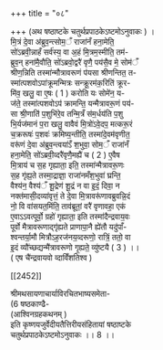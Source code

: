 +++
title = "०८"

+++
(अथ षष्ठाष्टके चतुर्थप्रपाठकेऽष्टमोऽनुवाकः ) ।  
मि॒त्रं दे॒वा अ॑ब्रुव॒न्त्सोम॒ँ राजा॑नँ हना॒मेति॒  
सो॑ऽब्रवी॒न्नाहँ सर्व॑स्य॒ वा अ॒हं मि॒त्रम॒स्मीति॒ तम॑-  
ब्रुव॒न् हना॑मै॒वौति॒ सो॑ऽब्रवो॒द्वरै॑ वृणै॒ पय॑सै॒व मे॒ सोम॑ँ  
श्रीण॒न्निति तस्मा॑न्मौत्रावरूणं प॑यसा श्रीणन्तित॒ त-  
स्मा॑त्पशवोऽपा॑क्रूमन्मित्रः सन्क्रू॒रम॑क॒रिति॑ क्रूर-  
मि॑व॒ खलु॒ वा ए॒षः ( 1 ) करोति यः सोमे॑न॒ य-  
ज॑ते॒ तस्मा॑त्पशवोऽप॑ क्रामन्ति॒ यन्मैत्रावरू॒णं पय॑-  
सा श्री॒णाति॑ प॒शुभि॑रे॒व तन्मि॒त्रँ स॑म॒र्धय॑ति प॒शु  
भि॒र्यज॑मानं प॒रा खलु॒ वावैवं मि॒त्रो॑ऽवे॒दप॒ मत्करू॒रं  
च॒क्ररूषः॑ प॒शवः॑ क्रमिष्य॒न्तीति॒ तस्मा॑दे॒वम॑वृणीत॒  
वरू॑णं दे॒वा अ॑ब्रुव॒न्त्वया॑ऽँ श॒भुवा॒ सोम॒ँ राजा॑नँ  
हना॒मेति॒ सो॑ऽब्रवी॒व्दरै॑वृणै॒मह्यै॑ च ( 2 ) ए॒वैष  
मि॒त्राय॑ च स॒ह गृह्याता॒ इति॒ तस्मा॑न्मैत्रावरू॒णः  
स॒ह गृ॑ह्य॒ते तस्मा॒द्राज्ञा॒ राजा॑नमँश॒भुवा॑ घ्रन्ति॒  
वैश्य॑न॒ वैश्य॑ँ शू॒द्रेण॑ शू॒द्रं न वा इ॒दं॒ दिवा॒ न  
नक्त॑मासी॒दव्या॑वृत्तं॒ ते दे॒वा मि॒त्रावरू॑णावब्रुवन्नि॒दं  
नो॒ वि वा॑सयत॒मिंति॒ ताव॑ब्रूतां॒ वरै॑ वृणावहा॒ एक॑  
ए॒वाऽऽवत्पूर्वो॒ ग्रहो॑ गृह्याता॒ इति तस्मा॑दैन्द्रवाय॒वः  
पूर्वो मैत्रावरूणाद्गृ॑ह्यते प्राणापा॒नै ह्ये॑तौ यदु॑पाँ-  
श्वन्तर्या॒मौ मित्रौऽह॒रज॑नय॒व्दरूणो॒ रात्रिं॒ ततो॒ वा  
इ॒दं व्यौ॑च्छद्यन्मै॑त्रावरूणो गृ॒ह्यते॒ व्यु॑ष्टयै ( 3 ) ।।  
( एष चै॑न्द्रवायवो व्दाविँशतिश्व )

[[2452]]

श्रीमथसायणाचार्याविरचितभाष्यसमेता-  
(6 षष्ठकाण्ढै-  
(आश्विनग्रहकथनम् )  
इति कृष्णयजुर्वेदीयतैत्तिरीयसंहितायां षष्ठाष्टके  
चतुर्थप्रपाठकेऽष्टमोऽनुवाकः ।। 8 ।।  
